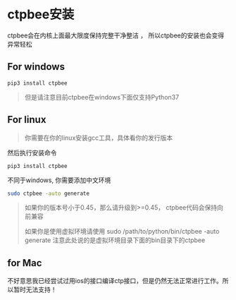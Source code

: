 # ctpbee安装 

 ctpbee会在内核上面最大限度保持完整干净整洁 ， 所以ctpbee的安装也会变得异常轻松

## For windows

```
pip3 install ctpbee
```

> 但是请注意目前ctpbee在windows下面仅支持Python37



## For linux

> 你需要在你的linux安装gcc工具，具体看你的发行版本 

然后执行安装命令 

```
pip3 install ctpbee
```

不同于windows, 你需要添加中文环境

```bash 
sudo ctpbee -auto generate
```

> 如果你的版本号小于0.45，那么请升级到>=0.45， ctpbee代码会保持向前兼容
>
> 如果你是使用虚拟环境请使用 sudo /path/to/python/bin/ctpbee -auto generate
> 注意此处说的是虚拟环境目录下面的bin目录下的ctpbee

## for Mac

不好意思我已经尝试过用ios的接口编译ctp接口，但是仍然无法正常进行工作。所以暂时无法支持！